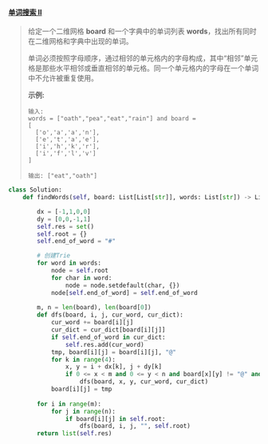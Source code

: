 #### [单词搜索 II](https://leetcode-cn.com/problems/word-search-ii/)

> 
> 给定一个二维网格 **board** 和一个字典中的单词列表 **words**，找出所有同时在二维网格和字典中出现的单词。
>
> 单词必须按照字母顺序，通过相邻的单元格内的字母构成，其中“相邻”单元格是那些水平相邻或垂直相邻的单元格。同一个单元格内的字母在一个单词中不允许被重复使用。
>
> **示例:**
>
> ```
> 输入: 
> words = ["oath","pea","eat","rain"] and board =
> [
>   ['o','a','a','n'],
>   ['e','t','a','e'],
>   ['i','h','k','r'],
>   ['i','f','l','v']
> ]
> 
> 输出: ["eat","oath"]
> ```



```python
class Solution:     
    def findWords(self, board: List[List[str]], words: List[str]) -> List[str]:

        dx = [-1,1,0,0]
        dy = [0,0,-1,1]
        self.res = set()
        self.root = {}
        self.end_of_word = "#"

        # 创建Trie
        for word in words:
            node = self.root
            for char in word:
                node = node.setdefault(char, {})
            node[self.end_of_word] = self.end_of_word
            
        m, n = len(board), len(board[0])
        def dfs(board, i, j, cur_word, cur_dict):
            cur_word += board[i][j]
            cur_dict = cur_dict[board[i][j]]
            if self.end_of_word in cur_dict:
                self.res.add(cur_word)
            tmp, board[i][j] = board[i][j], "@"
            for k in range(4):
                x, y = i + dx[k], j + dy[k]
                if 0 <= x < m and 0 <= y < n and board[x][y] != "@" and board[x][y] in cur_dict:
                    dfs(board, x, y, cur_word, cur_dict)
            board[i][j] = tmp
            
        for i in range(m):
            for j in range(n):
                if board[i][j] in self.root:
                    dfs(board, i, j, "", self.root)
        return list(self.res)
```

